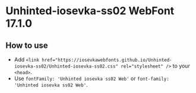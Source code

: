 # Unhinted-iosevka-ss02 WebFont 17.1.0

## How to use

- Add `<link href="https://iosevkawebfonts.github.io/Unhinted-iosevka-ss02/Unhinted-iosevka-ss02.css" rel="stylesheet" />` to your `<head>`.
- Use `fontFamily: 'Unhinted iosevka ss02 Web'` or `font-family: 'Unhinted iosevka ss02 Web'`.
